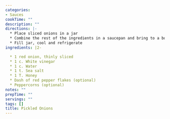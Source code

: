 ```yaml
---
categories:
- Sauces
cookTime: ""
description: ""
directions: |-
  * Place sliced onions in a jar
  * Combine the rest of the ingredients in a saucepan and bring to a boil
  * Fill jar, cool and refrigerate
ingredients: |2-

  * 1 red onion, thinly sliced
  * 1 c. White vinegar
  * 1 c. Water
  * 1 t. Sea salt
  * 1 T. Honey
  * Dash of red pepper flakes (optional)
  * Peppercorns (optional)
notes: ""
prepTime: ""
servings: ""
tags: []
title: Pickled Onions
---
```

